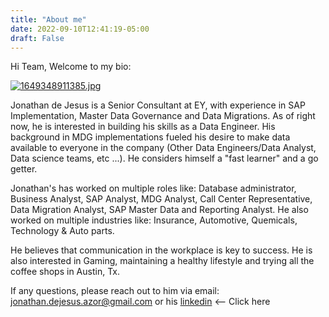 ```yaml
---
title: "About me"
date: 2022-09-10T12:41:19-05:00
draft: False
---
```


Hi Team, Welcome to my bio:

[![1649348911385.jpg](https://i.postimg.cc/3wpywcxF/1649348911385.jpg)](https://postimg.cc/p9WVGk8m)


   Jonathan de Jesus is a Senior Consultant at EY, with experience in SAP Implementation, Master Data Governance and Data Migrations.
As of right now, he is interested in building his skills as a Data Engineer. His background in MDG implementations fueled his desire to make data available to everyone in the company (Other Data Engineers/Data Analyst, Data science teams, etc ...). He considers himself a "fast learner" and a go getter.

Jonathan's has worked on multiple roles like: Database administrator, Business Analyst, SAP Analyst, MDG Analyst, Call Center
Representative, Data Migration Analyst, SAP Master Data and Reporting Analyst. He also worked on multiple industries like: Insurance, Automotive, Quemicals, Technology & Auto parts.

He believes that communication in the workplace is key to success. He is also interested in Gaming, maintaining a healthy lifestyle and
trying all the coffee shops in Austin, Tx.
    

If any questions, please reach out to him via email: jonathan.dejesus.azor@gmail.com or his [linkedin](https://www.linkedin.com/in/jonathandejesusazor/) <-- Click here